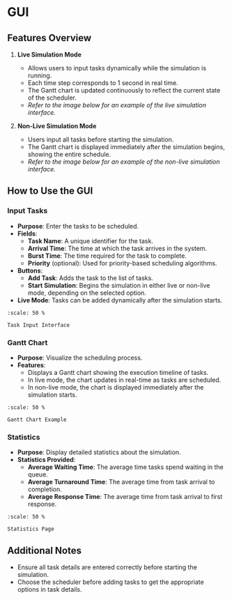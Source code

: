 # GUI

## **Features Overview**

1. **Live Simulation Mode**  
   - Allows users to input tasks dynamically while the simulation is running.  
   - Each time step corresponds to 1 second in real time.  
   - The Gantt chart is updated continuously to reflect the current state of the scheduler.  
   - *Refer to the image below for an example of the live simulation interface.*

2. **Non-Live Simulation Mode**  
   - Users input all tasks before starting the simulation.  
   - The Gantt chart is displayed immediately after the simulation begins, showing the entire schedule.  
   - *Refer to the image below for an example of the non-live simulation interface.*

## **How to Use the GUI**

### **Input Tasks**
- **Purpose**: Enter the tasks to be scheduled.
- **Fields**:
  - **Task Name**: A unique identifier for the task.
  - **Arrival Time**: The time at which the task arrives in the system.
  - **Burst Time**: The time required for the task to complete.
  - **Priority** (optional): Used for priority-based scheduling algorithms.
- **Buttons**:
  - **Add Task**: Adds the task to the list of tasks.
  - **Start Simulation**: Begins the simulation in either live or non-live mode, depending on the selected option.
- **Live Mode**: Tasks can be added dynamically after the simulation starts.

```{figure} image.png
:scale: 50 %

Task Input Interface
```

### **Gantt Chart**
- **Purpose**: Visualize the scheduling process.
- **Features**:
  - Displays a Gantt chart showing the execution timeline of tasks.
  - In live mode, the chart updates in real-time as tasks are scheduled.
  - In non-live mode, the chart is displayed immediately after the simulation starts.

```{figure} image-1.png
:scale: 50 %

Gantt Chart Example
```


### **Statistics**
- **Purpose**: Display detailed statistics about the simulation.
- **Statistics Provided**:
  - **Average Waiting Time**: The average time tasks spend waiting in the queue.
  - **Average Turnaround Time**: The average time from task arrival to completion.
  - **Average Response Time**: The average time from task arrival to first response.

```{figure} image-2.png
:scale: 50 %

Statistics Page
```

## **Additional Notes**
- Ensure all task details are entered correctly before starting the simulation.
- Choose the scheduler before adding tasks to get the appropriate options in task details.